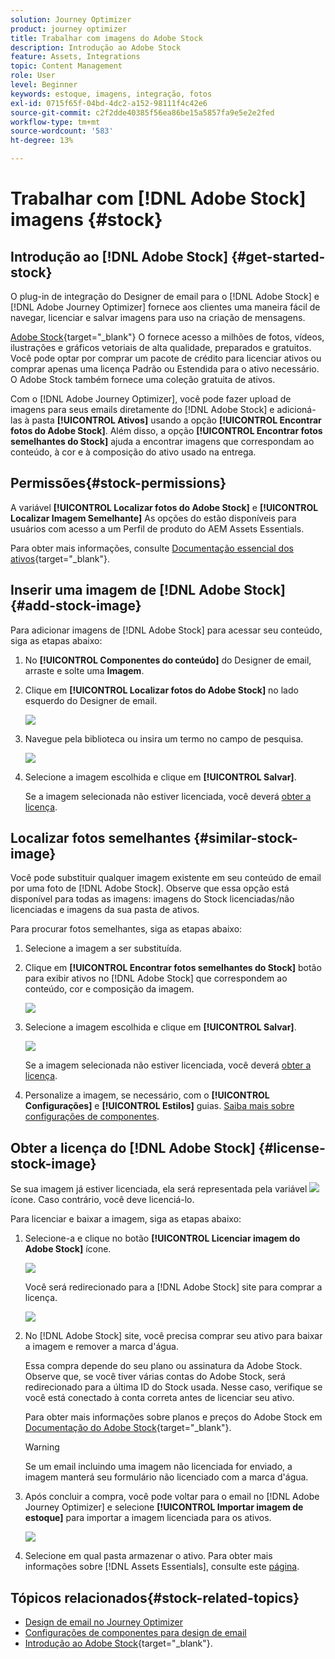 ```yaml
---
solution: Journey Optimizer
product: journey optimizer
title: Trabalhar com imagens do Adobe Stock
description: Introdução ao Adobe Stock
feature: Assets, Integrations
topic: Content Management
role: User
level: Beginner
keywords: estoque, imagens, integração, fotos
exl-id: 0715f65f-04bd-4dc2-a152-98111f4c42e6
source-git-commit: c2f2dde40385f56ea86be15a5857fa9e5e2e2fed
workflow-type: tm+mt
source-wordcount: '583'
ht-degree: 13%

---
```


# Trabalhar com [!DNL Adobe Stock] imagens {#stock}

## Introdução ao [!DNL Adobe Stock] {#get-started-stock}

O plug-in de integração do Designer de email para o [!DNL Adobe Stock] e [!DNL Adobe Journey Optimizer] fornece aos clientes uma maneira fácil de navegar, licenciar e salvar imagens para uso na criação de mensagens.

[Adobe Stock](https://helpx.adobe.com/stock/get-started.html){target="_blank"} O fornece acesso a milhões de fotos, vídeos, ilustrações e gráficos vetoriais de alta qualidade, preparados e gratuitos. Você pode optar por comprar um pacote de crédito para licenciar ativos ou comprar apenas uma licença Padrão ou Estendida para o ativo necessário. O Adobe Stock também fornece uma coleção gratuita de ativos.

Com o [!DNL Adobe Journey Optimizer], você pode fazer upload de imagens para seus emails diretamente do [!DNL Adobe Stock] e adicioná-las à pasta **[!UICONTROL Ativos]** usando a opção **[!UICONTROL Encontrar fotos do Adobe Stock]**. Além disso, a opção **[!UICONTROL Encontrar fotos semelhantes do Stock]** ajuda a encontrar imagens que correspondam ao conteúdo, à cor e à composição do ativo usado na entrega.

## Permissões{#stock-permissions}

A variável **[!UICONTROL Localizar fotos do Adobe Stock]** e **[!UICONTROL Localizar Imagem Semelhante]** As opções do estão disponíveis para usuários com acesso a um Perfil de produto do AEM Assets Essentials.

Para obter mais informações, consulte [Documentação essencial dos ativos](https://experienceleague.adobe.com/docs/experience-manager-assets-essentials/help/get-started-admins/deploy-administer.html#add-users-to-essentials){target="_blank"}.

## Inserir uma imagem de [!DNL Adobe Stock] {#add-stock-image}

Para adicionar imagens de [!DNL Adobe Stock] para acessar seu conteúdo, siga as etapas abaixo:

1. No **[!UICONTROL Componentes do conteúdo]** do Designer de email, arraste e solte uma **Imagem**.

1. Clique em **[!UICONTROL Localizar fotos do Adobe Stock]** no lado esquerdo do Designer de email.

   ![](assets/stock-find-photos.png)

1. Navegue pela biblioteca ou insira um termo no campo de pesquisa.

   ![](assets/stock-select-from-lib.png)

1. Selecione a imagem escolhida e clique em **[!UICONTROL Salvar]**.

   Se a imagem selecionada não estiver licenciada, você deverá [obter a licença](#license-stock-image).

## Localizar fotos semelhantes {#similar-stock-image}

Você pode substituir qualquer imagem existente em seu conteúdo de email por uma foto de [!DNL Adobe Stock]. Observe que essa opção está disponível para todas as imagens: imagens do Stock licenciadas/não licenciadas e imagens da sua pasta de ativos.

Para procurar fotos semelhantes, siga as etapas abaixo:

1. Selecione a imagem a ser substituída.
1. Clique em **[!UICONTROL Encontrar fotos semelhantes do Stock]** botão para exibir ativos no [!DNL Adobe Stock] que correspondem ao conteúdo, cor e composição da imagem.

   ![](assets/stock-similar.png)

1. Selecione a imagem escolhida e clique em **[!UICONTROL Salvar]**.

   ![](assets/stock-similar-results.png)

   Se a imagem selecionada não estiver licenciada, você deverá [obter a licença](#license-stock-image).

1. Personalize a imagem, se necessário, com o **[!UICONTROL Configurações]** e **[!UICONTROL Estilos]** guias. [Saiba mais sobre configurações de componentes](../email/content-components.md).

## Obter a licença do [!DNL Adobe Stock] {#license-stock-image}

Se sua imagem já estiver licenciada, ela será representada pela variável ![](assets/stock_10.png) ícone. Caso contrário, você deve licenciá-lo.

Para licenciar e baixar a imagem, siga as etapas abaixo:

1. Selecione-a e clique no botão **[!UICONTROL Licenciar imagem do Adobe Stock]** ícone.

   ![](assets/stock-license-icon.png)

   Você será redirecionado para a [!DNL Adobe Stock] site para comprar a licença.

   ![](assets/stock-license-photo.png)

1. No [!DNL Adobe Stock] site, você precisa comprar seu ativo para baixar a imagem e remover a marca d&#39;água.

   Essa compra depende do seu plano ou assinatura da Adobe Stock. Observe que, se você tiver várias contas do Adobe Stock, será redirecionado para a última ID do Stock usada. Nesse caso, verifique se você está conectado à conta correta antes de licenciar seu ativo.

   Para obter mais informações sobre planos e preços do Adobe Stock em [Documentação do Adobe Stock](https://stock.adobe.com/plans){target="_blank"}.

   >[!WARNING]
   > Se um email incluindo uma imagem não licenciada for enviado, a imagem manterá seu formulário não licenciado com a marca d&#39;água.

1. Após concluir a compra, você pode voltar para o email no [!DNL Adobe Journey Optimizer] e selecione **[!UICONTROL Importar imagem de estoque]** para importar a imagem licenciada para os ativos.

   ![](assets/stock_6.png)

1. Selecione em qual pasta armazenar o ativo. Para obter mais informações sobre [!DNL Assets Essentials], consulte este [página](assets-essentials.md#get-started-assets-essentials).

## Tópicos relacionados{#stock-related-topics}

* [Design de email no Journey Optimizer](../email/get-started-email-design.md)
* [Configurações de componentes para design de email](../email/content-components.md)
* [Introdução ao Adobe Stock](https://helpx.adobe.com/stock/get-started.html){target="_blank"}.

